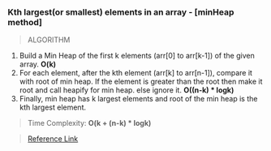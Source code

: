 ### Kth largest(or smallest) elements in an array - [minHeap method]
> ALGORITHM

1. Build a Min Heap of the first k elements (arr[0] to arr[k-1]) of the given array. **O(k)**
2. For each element, after the kth element (arr[k] to arr[n-1]), compare it with root of min heap.
If the element is greater than the root then make it root and call heapify for min heap.
else ignore it. **O((n-k) * logk)**
3. Finally, min heap has k largest elements and root of the min heap is the kth largest element.

> Time Complexity: **O(k + (n-k) * logk)** 

> [Reference Link](http://www.crazyforcode.com/kth-largest-smallest-element-array/)